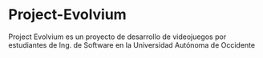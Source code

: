 # Project-Evolvium
 Project Evolvium es un proyecto de desarrollo de videojuegos por estudiantes de Ing. de Software en la Universidad Autónoma de Occidente
